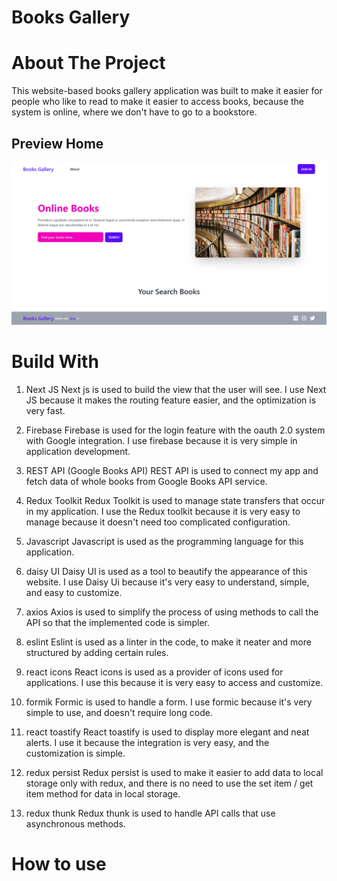 # Books Gallery

# About The Project

This website-based books gallery application was built to make it easier for people who like to read to make it easier to access books, because the system is online, where we don't have to go to a bookstore.

## Preview Home

![PREVIEW-HOME!](/public/assets/image/preview-home.png)

# Build With

1. Next JS
   Next js is used to build the view that the user will see. I use Next JS because it makes the routing feature easier, and the optimization is very fast.

2. Firebase
   Firebase is used for the login feature with the oauth 2.0 system with Google integration. I use firebase because it is very simple in application development.

3. REST API (Google Books API)
   REST API is used to connect my app and fetch data of whole books from Google Books API service.

4. Redux Toolkit
   Redux Toolkit is used to manage state transfers that occur in my application. I use the Redux toolkit because it is very easy to manage because it doesn't need too complicated configuration.

5. Javascript
   Javascript is used as the programming language for this application.

6. daisy UI
   Daisy UI is used as a tool to beautify the appearance of this website. I use Daisy Ui because it's very easy to understand, simple, and easy to customize.

7. axios
   Axios is used to simplify the process of using methods to call the API so that the implemented code is simpler.

8. eslint
   Eslint is used as a linter in the code, to make it neater and more structured by adding certain rules.

9. react icons
   React icons is used as a provider of icons used for applications. I use this because it is very easy to access and customize.

10. formik
    Formic is used to handle a form. I use formic because it's very simple to use, and doesn't require long code.

11. react toastify
    React toastify is used to display more elegant and neat alerts. I use it because the integration is very easy, and the customization is simple.

12. redux persist
    Redux persist is used to make it easier to add data to local storage only with redux, and there is no need to use the set item / get item method for data in local storage.

13. redux thunk
    Redux thunk is used to handle API calls that use asynchronous methods.

# How to use

<!-- ## Preview home after search the books -->

<!-- ![PREVIEW-HOME!](/public/assets/image/preview-search.png) -->

<!-- ## Preview detail book with embed book -->

<!-- ![PREVIEW-HOME!](/public/assets/image/preview-detail-book-with-embed-book.png) -->
